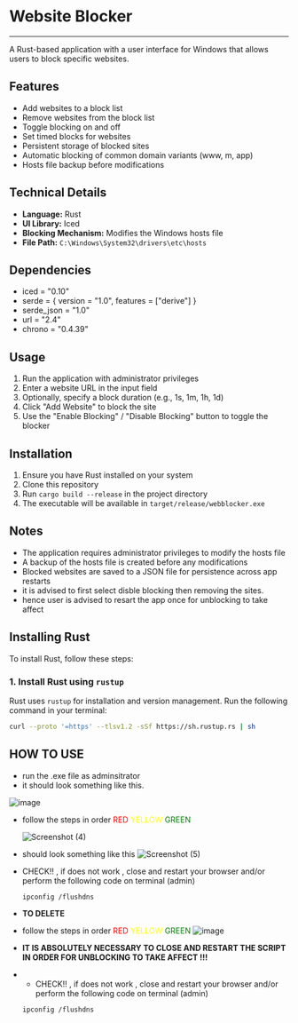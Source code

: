 # Website Blocker

---

A Rust-based application with a user interface for Windows that allows users to block specific websites.

## Features

- Add websites to a block list
- Remove websites from the block list
- Toggle blocking on and off
- Set timed blocks for websites
- Persistent storage of blocked sites
- Automatic blocking of common domain variants (www, m, app)
- Hosts file backup before modifications


## Technical Details

- **Language:** Rust
- **UI Library:** Iced
- **Blocking Mechanism:** Modifies the Windows hosts file
- **File Path:** `C:\Windows\System32\drivers\etc\hosts`


## Dependencies

- iced = "0.10"
- serde = { version = "1.0", features = ["derive"] }
- serde_json = "1.0"
- url = "2.4"
- chrono = "0.4.39"


## Usage

1. Run the application with administrator privileges
2. Enter a website URL in the input field
3. Optionally, specify a block duration (e.g., 1s, 1m, 1h, 1d)
4. Click "Add Website" to block the site
5. Use the "Enable Blocking" / "Disable Blocking" button to toggle the blocker

## Installation

1. Ensure you have Rust installed on your system
2. Clone this repository
3. Run `cargo build --release` in the project directory
4. The executable will be available in `target/release/webblocker.exe`

## Notes

- The application requires administrator privileges to modify the hosts file
- A backup of the hosts file is created before any modifications
- Blocked websites are saved to a JSON file for persistence across app restarts
- it is advised to first select disble blocking then removing the sites.
- hence user is advised to resart the app once for unblocking to take affect 

## Installing Rust

To install Rust, follow these steps:

### 1. Install Rust using `rustup`
Rust uses `rustup` for installation and version management. Run the following command in your terminal:

```sh
curl --proto '=https' --tlsv1.2 -sSf https://sh.rustup.rs | sh

```

## HOW TO USE

- run the .exe file as adminsitrator
- it should look something like this.

![image](https://github.com/user-attachments/assets/ba9ab2e3-8f73-4c27-bff3-d30e4c68373e)

- follow the steps in order <span style="color:red">RED</span> <span style="color:yellow">YELLOW</span> <span style="color:green">GREEN</span>



  ![Screenshot (4)](https://github.com/user-attachments/assets/6e44cd4a-8b16-47e7-918d-cf89136119da)

- should look something like this
  ![Screenshot (5)](https://github.com/user-attachments/assets/4006f749-da3f-44fa-9672-e8ac197612dd)

- CHECK!! , if does not work , close and restart your browser and/or perform the following code on terminal (admin)
      
  ```sh
  ipconfig /flushdns
  ```
- __TO DELETE__

- follow the steps in order <span style="color:red">RED</span> <span style="color:yellow">YELLOW</span> <span style="color:green">GREEN</span>
![image](https://github.com/user-attachments/assets/7bea229a-3bc4-4501-8a94-c8caec1199c2)

- **IT IS ABSOLUTELY NECESSARY TO CLOSE AND RESTART THE SCRIPT IN ORDER FOR UNBLOCKING TO TAKE AFFECT !!!**
- - CHECK!! , if does not work , close and restart your browser and/or perform the following code on terminal (admin)
      
  ```sh
  ipconfig /flushdns
  ```

